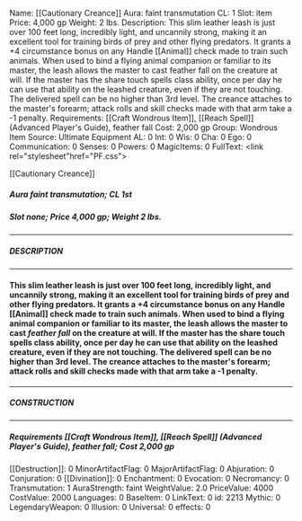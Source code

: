 Name: [[Cautionary Creance]]
Aura: faint transmutation
CL: 1
Slot: item
Price: 4,000 gp
Weight: 2 lbs.
Description: This slim leather leash is just over 100 feet long, incredibly light, and uncannily strong, making it an excellent tool for training birds of prey and other flying predators. It grants a +4 circumstance bonus on any Handle [[Animal]] check made to train such animals. When used to bind a flying animal companion or familiar to its master, the leash allows the master to cast feather fall on the creature at will. If the master has the share touch spells class ability, once per day he can use that ability on the leashed creature, even if they are not touching. The delivered spell can be no higher than 3rd level. The creance attaches to the master's forearm; attack rolls and skill checks made with that arm take a -1 penalty.
Requirements: [[Craft Wondrous Item]], [[Reach Spell]] (Advanced Player's Guide), feather fall
Cost: 2,000 gp
Group: Wondrous Item
Source: Ultimate Equipment
AL: 0
Int: 0
Wis: 0
Cha: 0
Ego: 0
Communication: 0
Senses: 0
Powers: 0
MagicItems: 0
FullText: <link rel="stylesheet"href="PF.css"><div class="heading"><p class="alignleft">[[Cautionary Creance]]</p><div style="clear: both;"></div></div><div><h5><b>Aura </b>faint transmutation; <b>CL </b>1st</h5><h5><b>Slot </b>none; <b>Price </b>4,000 gp; <b>Weight </b>2 lbs.</h5></div><hr/><div><h5><b>DESCRIPTION</b></h5></div><hr/><div><h4><p>This slim leather leash is just over 100 feet long, incredibly light, and uncannily strong, making it an excellent tool for training birds of prey and other flying predators. It grants a +4 circumstance bonus on any Handle [[Animal]] check made to train such animals. When used to bind a flying animal companion or familiar to its master, the leash allows the master to cast <i>feather fall</i> on the creature at will. If the master has the share touch spells class ability, once per day he can use that ability on the leashed creature, even if they are not touching. The delivered spell can be no higher than 3rd level. The creance attaches to the master's forearm; attack rolls and skill checks made with that arm take a -1 penalty.</p></h4></div><hr/><div><h5><b>CONSTRUCTION</b></h5></div><hr/><div><h5><b>Requirements </b>[[Craft Wondrous Item]], [[Reach Spell]] (Advanced Player's Guide), <i>feather fall</i>; <b>Cost </b>2,000 gp</h5></div>
[[Destruction]]: 0
MinorArtifactFlag: 0
MajorArtifactFlag: 0
Abjuration: 0
Conjuration: 0
[[Divination]]: 0
Enchantment: 0
Evocation: 0
Necromancy: 0
Transmutation: 1
AuraStrength: faint
WeightValue: 2.0
PriceValue: 4000
CostValue: 2000
Languages: 0
BaseItem: 0
LinkText: 0
id: 2213
Mythic: 0
LegendaryWeapon: 0
Illusion: 0
Universal: 0
effects: 0
